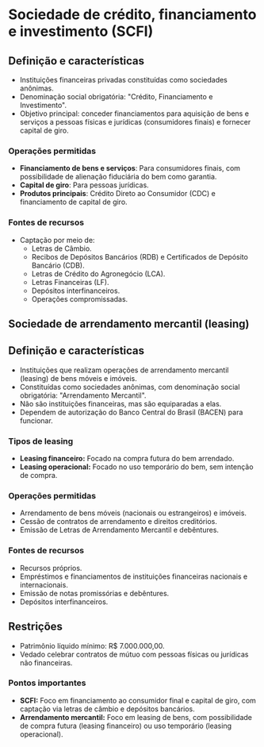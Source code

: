 # Sociedade de crédito, financiamento e investimento (SCFI)

## Definição e características
- Instituições financeiras privadas constituídas como sociedades anônimas.
- Denominação social obrigatória: "Crédito, Financiamento e Investimento".
- Objetivo principal: conceder financiamentos para aquisição de bens e serviços a pessoas físicas e jurídicas (consumidores finais) e fornecer capital de giro.

### Operações permitidas
- **Financiamento de bens e serviços**: Para consumidores finais, com possibilidade de alienação fiduciária do bem como garantia.
- **Capital de giro**: Para pessoas jurídicas.
- **Produtos principais**: Crédito Direto ao Consumidor (CDC) e financiamento de capital de giro.

### Fontes de recursos
- Captação por meio de:
  - Letras de Câmbio.
  - Recibos de Depósitos Bancários (RDB) e Certificados de Depósito Bancário (CDB).
  - Letras de Crédito do Agronegócio (LCA).
  - Letras Financeiras (LF).
  - Depósitos interfinanceiros.
  - Operações compromissadas.

## Sociedade de arrendamento mercantil (leasing)

## Definição e características
- Instituições que realizam operações de arrendamento mercantil (leasing) de bens móveis e imóveis.
- Constituídas como sociedades anônimas, com denominação social obrigatória: "Arrendamento Mercantil".
- Não são instituições financeiras, mas são equiparadas a elas.
- Dependem de autorização do Banco Central do Brasil (BACEN) para funcionar.

### Tipos de leasing
- **Leasing financeiro:** Focado na compra futura do bem arrendado.
- **Leasing operacional:** Focado no uso temporário do bem, sem intenção de compra.

### Operações permitidas
- Arrendamento de bens móveis (nacionais ou estrangeiros) e imóveis.
- Cessão de contratos de arrendamento e direitos creditórios.
- Emissão de Letras de Arrendamento Mercantil e debêntures.

### Fontes de recursos
- Recursos próprios.
- Empréstimos e financiamentos de instituições financeiras nacionais e internacionais.
- Emissão de notas promissórias e debêntures.
- Depósitos interfinanceiros.

## Restrições
- Patrimônio líquido mínimo: R$ 7.000.000,00.
- Vedado celebrar contratos de mútuo com pessoas físicas ou jurídicas não financeiras.

### Pontos importantes
- **SCFI:** Foco em financiamento ao consumidor final e capital de giro, com captação via letras de câmbio e depósitos bancários.
- **Arrendamento mercantil:** Foco em leasing de bens, com possibilidade de compra futura (leasing financeiro) ou uso temporário (leasing operacional).